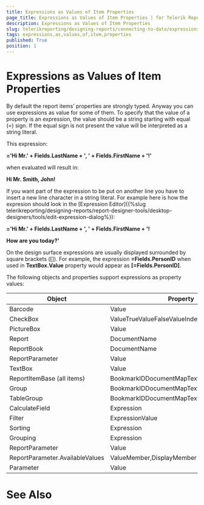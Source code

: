 ```yaml
---
title: Expressions as Values of Item Properties
page_title: Expressions as Values of Item Properties | for Telerik Reporting Documentation
description: Expressions as Values of Item Properties
slug: telerikreporting/designing-reports/connecting-to-data/expressions/using-expressions/expressions-as-values-of-item-properties
tags: expressions,as,values,of,item,properties
published: True
position: 1
---
```


# Expressions as Values of Item Properties



By default the report items’ properties are strongly typed. Anyway
		you can use expressions as value for some of them. To specify that the
		value of a property is an expression, the value should be a string 
		starting with equal (=) sign. If the equal sign is not present the value
		will be interpreted as a string literal.
		

This expression:

__='Hi Mr.' + Fields.LastName + ', ' + Fields.FirstName + '!'__

when evaluated will result in:

__Hi Mr. Smith, John!__

If you want part of the expression to be put on another line you have to insert a new line character in a string literal. For example here is how the expresion should look
      in the [Expression Editor]({%slug telerikreporting/designing-reports/report-designer-tools/desktop-designers/tools/edit-expression-dialog%}):
    

__='Hi Mr.' + Fields.LastName + ', ' + Fields.FirstName + '!__

__How are you today?'__

On the design surface expressions are usually displayed surrounded
		by square brackets ([]). For example, the expression __=Fields.PersonID__
		when used in __TextBox.Value__ property would appear
		as __[=Fields.PersonID]__.

The following objects and properties support expressions as
		property values:


| Object | Property |
| ------ | ------ |
|Barcode|Value|
|CheckBox|ValueTrueValueFalseValueIndeterminateValueText|
|PictureBox|Value|
|Report|DocumentName|
|ReportBook|DocumentName|
|ReportParameter|Value|
|TextBox|Value|
|ReportItemBase (all items)|BookmarkIDDocumentMapText|
|Group|BookmarkIDDocumentMapText|
|TableGroup|BookmarkIDDocumentMapText|
|CalculateField|Expression|
|Filter|ExpressionValue|
|Sorting|Expression|
|Grouping|Expression|
|ReportParameter|Value|
|ReportParameter.AvailableValues|ValueMember,DisplayMember|
|Parameter|Value|

# See Also
